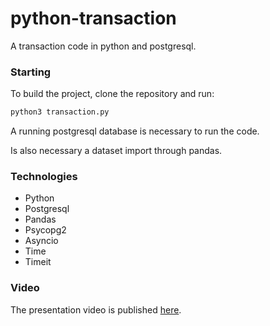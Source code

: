 # python-transaction
A transaction code in python and postgresql.

### Starting
To build the project, clone the repository and run:

```bash
python3 transaction.py
```

A running postgresql database is necessary to run the code.

Is also necessary a dataset import through pandas.

### Technologies
- Python
- Postgresql
- Pandas
- Psycopg2
- Asyncio
- Time
- Timeit

### Video
The presentation video is published [here](http://uffs.jmartini.me/video-bd.mp4).
